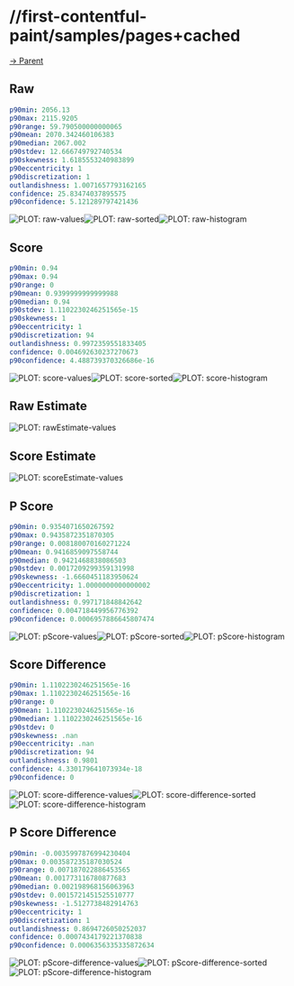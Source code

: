 
# //first-contentful-paint/samples/pages+cached

[→ Parent](../..)


## Raw


```yaml
p90min: 2056.13
p90max: 2115.9205
p90range: 59.790500000000065
p90mean: 2070.342460106383
p90median: 2067.002
p90stdev: 12.666749792740534
p90skewness: 1.6185553240983899
p90eccentricity: 1
p90discretization: 1
outlandishness: 1.0071657793162165
confidence: 25.83474037895575
p90confidence: 5.121289797421436

```

![PLOT: raw-values](./raw/values.svg)![PLOT: raw-sorted](./raw/sorted.svg)![PLOT: raw-histogram](./raw/histogram.svg)
## Score


```yaml
p90min: 0.94
p90max: 0.94
p90range: 0
p90mean: 0.9399999999999988
p90median: 0.94
p90stdev: 1.1102230246251565e-15
p90skewness: 1
p90eccentricity: 1
p90discretization: 94
outlandishness: 0.9972359551833405
confidence: 0.004692630237270673
p90confidence: 4.488739370326686e-16

```

![PLOT: score-values](./score/values.svg)![PLOT: score-sorted](./score/sorted.svg)![PLOT: score-histogram](./score/histogram.svg)
## Raw Estimate

![PLOT: rawEstimate-values](./rawEstimate/values.svg)
## Score Estimate

![PLOT: scoreEstimate-values](./scoreEstimate/values.svg)
## P Score


```yaml
p90min: 0.9354071650267592
p90max: 0.9435872351870305
p90range: 0.008180070160271224
p90mean: 0.9416859097558744
p90median: 0.9421468838086503
p90stdev: 0.0017209299359131998
p90skewness: -1.6660451183950624
p90eccentricity: 1.0000000000000002
p90discretization: 1
outlandishness: 0.997171848842642
confidence: 0.004718449956776392
p90confidence: 0.0006957886645807474

```

![PLOT: pScore-values](./pScore/values.svg)![PLOT: pScore-sorted](./pScore/sorted.svg)![PLOT: pScore-histogram](./pScore/histogram.svg)
## Score Difference


```yaml
p90min: 1.1102230246251565e-16
p90max: 1.1102230246251565e-16
p90range: 0
p90mean: 1.1102230246251565e-16
p90median: 1.1102230246251565e-16
p90stdev: 0
p90skewness: .nan
p90eccentricity: .nan
p90discretization: 94
outlandishness: 0.9801
confidence: 4.330179641073934e-18
p90confidence: 0

```

![PLOT: score-difference-values](./score-difference/values.svg)![PLOT: score-difference-sorted](./score-difference/sorted.svg)![PLOT: score-difference-histogram](./score-difference/histogram.svg)
## P Score Difference


```yaml
p90min: -0.0035997876994230404
p90max: 0.003587235187030524
p90range: 0.007187022886453565
p90mean: 0.001773116780877683
p90median: 0.002198968156063963
p90stdev: 0.0015721451525510777
p90skewness: -1.5127738482914763
p90eccentricity: 1
p90discretization: 1
outlandishness: 0.8694726050252037
confidence: 0.0007434179221370838
p90confidence: 0.0006356335335872634

```

![PLOT: pScore-difference-values](./pScore-difference/values.svg)![PLOT: pScore-difference-sorted](./pScore-difference/sorted.svg)![PLOT: pScore-difference-histogram](./pScore-difference/histogram.svg)
